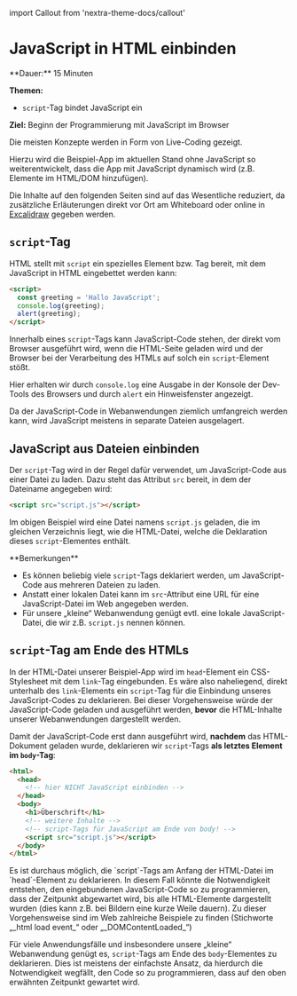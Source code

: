 import Callout from 'nextra-theme-docs/callout'

# JavaScript in HTML einbinden

<Callout>
  **Dauer:** 15 Minuten

  **Themen:**
  - `script`-Tag bindet JavaScript ein

  **Ziel:** Beginn der Programmierung mit JavaScript im Browser
</Callout>

<Callout type="warning">
Die meisten Konzepte werden in Form von Live-Coding gezeigt.

Hierzu wird die Beispiel-App im aktuellen Stand ohne JavaScript
so weiterentwickelt, dass die App mit JavaScript dynamisch wird
(z.B. Elemente im HTML/DOM hinzufügen).

Die Inhalte auf den folgenden Seiten sind auf das Wesentliche
reduziert, da zusätzliche Erläuterungen direkt vor Ort am Whiteboard 
oder online in [Excalidraw](https://excalidraw.com) gegeben werden.
</Callout>

## `script`-Tag

HTML stellt mit `script` ein spezielles Element bzw. Tag bereit,
mit dem JavaScript in HTML eingebettet werden kann:

```html
<script>
  const greeting = 'Hallo JavaScript';
  console.log(greeting);
  alert(greeting);
</script>
```

Innerhalb eines `script`-Tags kann JavaScript-Code stehen, der
direkt vom Browser ausgeführt wird, wenn die HTML-Seite geladen
wird und der Browser bei der Verarbeitung des HTMLs auf solch
ein `script`-Element stößt.

Hier erhalten wir durch `console.log` eine Ausgabe in der Konsole 
der Dev-Tools des Browsers und durch `alert` ein Hinweisfenster angezeigt.

Da der JavaScript-Code in Webanwendungen ziemlich umfangreich
werden kann, wird JavaScript meistens in separate Dateien ausgelagert.

## JavaScript aus Dateien einbinden

Der `script`-Tag wird in der Regel dafür verwendet, um JavaScript-Code
aus einer Datei zu laden. Dazu steht das Attribut `src` bereit, in dem
der Dateiname angegeben wird:

```html
<script src="script.js"></script>
```

Im obigen Beispiel wird eine Datei namens `script.js` geladen, die 
im gleichen Verzeichnis liegt, wie die HTML-Datei, welche die Deklaration
dieses `script`-Elementes enthält.

<Callout type="warning">
**Bemerkungen**

- Es können beliebig viele `script`-Tags deklariert werden, um JavaScript-Code aus mehreren Dateien zu laden.
- Anstatt einer lokalen Datei kann im `src`-Attribut eine URL für eine JavaScript-Datei im Web angegeben werden.
- Für unsere „kleine“ Webanwendung genügt evtl. eine lokale JavaScript-Datei, die wir z.B. `script.js` nennen können.
</Callout>

## `script`-Tag am Ende des HTMLs 

In der HTML-Datei unserer Beispiel-App wird im `head`-Element 
ein CSS-Stylesheet mit dem `link`-Tag eingebunden. Es wäre also
naheliegend, direkt unterhalb des `link`-Elements ein `script`-Tag
für die Einbindung unseres JavaScript-Codes zu deklarieren. 
Bei dieser Vorgehensweise würde der JavaScript-Code geladen und
ausgeführt werden, **bevor** die HTML-Inhalte unserer Webanwendungen
dargestellt werden. 

Damit der JavaScript-Code erst dann ausgeführt wird, **nachdem** 
das HTML-Dokument geladen wurde, deklarieren wir `script`-Tags
**als letztes Element im `body`-Tag**:

```html
<html>
  <head>
    <!-- hier NICHT JavaScript einbinden -->
  </head>
  <body>
    <h1>Überschrift</h1>
    <!-- weitere Inhalte -->
    <!-- script-Tags für JavaScript am Ende von body! -->
    <script src="script.js"></script>
  </body>
</html>
```

<Callout type="warning">
Es ist durchaus möglich, die `script`-Tags am Anfang der HTML-Datei
im `head`-Element zu deklarieren. In diesem Fall könnte die Notwendigkeit
entstehen, den eingebundenen JavaScript-Code so zu programmieren, dass der 
Zeitpunkt abgewartet wird, bis alle HTML-Elemente dargestellt wurden 
(dies kann z.B. bei Bildern eine kurze Weile dauern). Zu dieser Vorgehensweise 
sind im Web zahlreiche Beispiele zu finden (Stichworte „_html load event_“ oder „_DOMContentLoaded_“)

Für viele Anwendungsfälle und insbesondere unsere „kleine“ Webanwendung
genügt es, `script`-Tags am Ende des `body`-Elementes zu deklarieren. Dies
ist meistens der einfachste Ansatz, da hierdurch die Notwendigkeit wegfällt, 
den Code so zu programmieren, dass auf den oben erwähnten Zeitpunkt gewartet wird.
</Callout>
